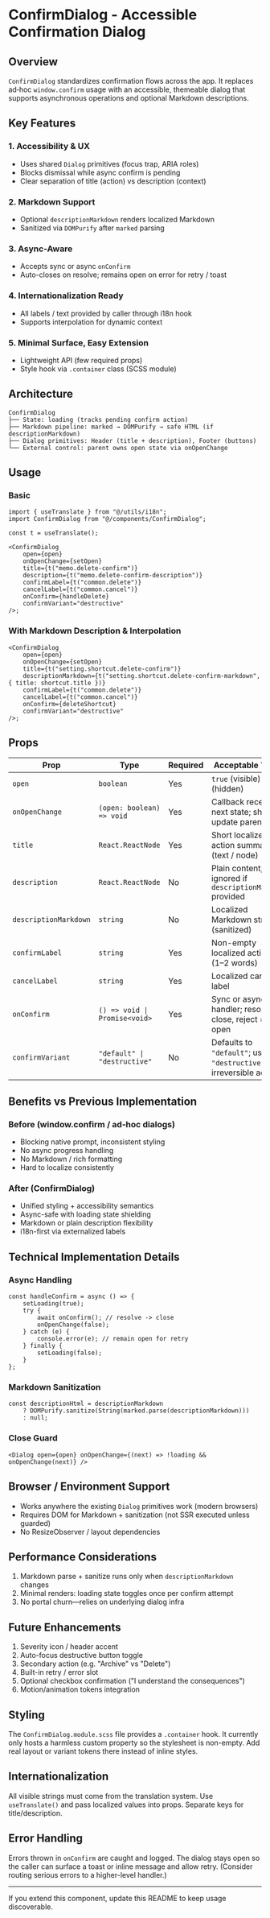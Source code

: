 # ConfirmDialog - Accessible Confirmation Dialog

## Overview

`ConfirmDialog` standardizes confirmation flows across the app. It replaces ad‑hoc `window.confirm` usage with an accessible, themeable dialog that supports asynchronous operations and optional Markdown descriptions.

## Key Features

### 1. Accessibility & UX
- Uses shared `Dialog` primitives (focus trap, ARIA roles)
- Blocks dismissal while async confirm is pending
- Clear separation of title (action) vs description (context)

### 2. Markdown Support
- Optional `descriptionMarkdown` renders localized Markdown
- Sanitized via `DOMPurify` after `marked` parsing

### 3. Async-Aware
- Accepts sync or async `onConfirm`
- Auto-closes on resolve; remains open on error for retry / toast

### 4. Internationalization Ready
- All labels / text provided by caller through i18n hook
- Supports interpolation for dynamic context

### 5. Minimal Surface, Easy Extension
- Lightweight API (few required props)
- Style hook via `.container` class (SCSS module)

## Architecture

```
ConfirmDialog
├── State: loading (tracks pending confirm action)
├── Markdown pipeline: marked → DOMPurify → safe HTML (if descriptionMarkdown)
├── Dialog primitives: Header (title + description), Footer (buttons)
└── External control: parent owns open state via onOpenChange
```

## Usage

### Basic
```tsx
import { useTranslate } from "@/utils/i18n";
import ConfirmDialog from "@/components/ConfirmDialog";

const t = useTranslate();

<ConfirmDialog
	open={open}
	onOpenChange={setOpen}
	title={t("memo.delete-confirm")}
	description={t("memo.delete-confirm-description")}
	confirmLabel={t("common.delete")}
	cancelLabel={t("common.cancel")}
	onConfirm={handleDelete}
	confirmVariant="destructive"
/>;
```

### With Markdown Description & Interpolation
```tsx
<ConfirmDialog
	open={open}
	onOpenChange={setOpen}
	title={t("setting.shortcut.delete-confirm")}
	descriptionMarkdown={t("setting.shortcut.delete-confirm-markdown", { title: shortcut.title })}
	confirmLabel={t("common.delete")}
	cancelLabel={t("common.cancel")}
	onConfirm={deleteShortcut}
	confirmVariant="destructive"
/>;
```

## Props

| Prop | Type | Required | Acceptable Values |
|------|------|----------|------------------|
| `open` | `boolean` | Yes | `true` (visible) / `false` (hidden) |
| `onOpenChange` | `(open: boolean) => void` | Yes | Callback receiving next state; should update parent state |
| `title` | `React.ReactNode` | Yes | Short localized action summary (text / node) |
| `description` | `React.ReactNode` | No | Plain content; ignored if `descriptionMarkdown` provided |
| `descriptionMarkdown` | `string` | No | Localized Markdown string (sanitized) |
| `confirmLabel` | `string` | Yes | Non-empty localized action text (1–2 words) |
| `cancelLabel` | `string` | Yes | Localized cancel label |
| `onConfirm` | `() => void \| Promise<void>` | Yes | Sync or async handler; resolve = close, reject = stay open |
| `confirmVariant` | `"default" \| "destructive"` | No | Defaults to `"default"`; use `"destructive"` for irreversible actions |

## Benefits vs Previous Implementation

### Before (window.confirm / ad‑hoc dialogs)
- Blocking native prompt, inconsistent styling
- No async progress handling
- No Markdown / rich formatting
- Hard to localize consistently

### After (ConfirmDialog)
- Unified styling + accessibility semantics
- Async-safe with loading state shielding
- Markdown or plain description flexibility
- i18n-first via externalized labels

## Technical Implementation Details

### Async Handling
```tsx
const handleConfirm = async () => {
	setLoading(true);
	try {
		await onConfirm(); // resolve -> close
		onOpenChange(false);
	} catch (e) {
		console.error(e); // remain open for retry
	} finally {
		setLoading(false);
	}
};
```

### Markdown Sanitization
```tsx
const descriptionHtml = descriptionMarkdown
	? DOMPurify.sanitize(String(marked.parse(descriptionMarkdown)))
	: null;
```

### Close Guard
```tsx
<Dialog open={open} onOpenChange={(next) => !loading && onOpenChange(next)} />
```

## Browser / Environment Support
- Works anywhere the existing `Dialog` primitives work (modern browsers)
- Requires DOM for Markdown + sanitization (not SSR executed unless guarded)
- No ResizeObserver / layout dependencies

## Performance Considerations
1. Markdown parse + sanitize runs only when `descriptionMarkdown` changes
2. Minimal renders: loading state toggles once per confirm attempt
3. No portal churn—relies on underlying dialog infra

## Future Enhancements
1. Severity icon / header accent
2. Auto-focus destructive button toggle
3. Secondary action (e.g. "Archive" vs "Delete")
4. Built-in retry / error slot
5. Optional checkbox confirmation ("I understand the consequences")
6. Motion/animation tokens integration

## Styling
The `ConfirmDialog.module.scss` file provides a `.container` hook. It currently only hosts a harmless custom property so the stylesheet is non-empty. Add real layout or variant tokens there instead of inline styles.

## Internationalization
All visible strings must come from the translation system. Use `useTranslate()` and pass localized values into props. Separate keys for title/description.

## Error Handling
Errors thrown in `onConfirm` are caught and logged. The dialog stays open so the caller can surface a toast or inline message and allow retry. (Consider routing serious errors to a higher-level handler.)

---

If you extend this component, update this README to keep usage discoverable.
